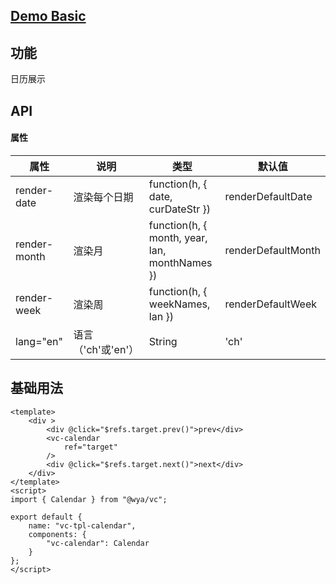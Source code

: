 ## [Demo Basic](https://wya-team.github.io/wya-vc/dist/web/calendar/basic.html)
## 功能
日历展示

## API

#### 属性

属性 | 说明 | 类型 | 默认值
---|---|---|---
render-date | 渲染每个日期 | function(h, { date, curDateStr }) | renderDefaultDate
render-month | 渲染月 |  function(h, { month, year, lan, monthNames }) | renderDefaultMonth
render-week | 渲染周 |  function(h, { weekNames, lan }) | renderDefaultWeek
lang="en" |语言（'ch'或'en'）|String|'ch'

## 基础用法

```vue
<template>
	<div >
		<div @click="$refs.target.prev()">prev</div>
		<vc-calendar
			ref="target"
		/>
		<div @click="$refs.target.next()">next</div>
	</div>
</template>
<script>
import { Calendar } from "@wya/vc";

export default {
	name: "vc-tpl-calendar",
	components: {
		"vc-calendar": Calendar
	}
};
</script>
```

